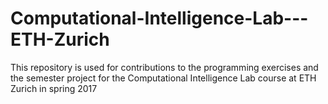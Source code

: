 # Computational-Intelligence-Lab---ETH-Zurich

This repository is used for contributions to the programming exercises and the semester project for the Computational Intelligence Lab course at ETH Zurich in spring 2017
